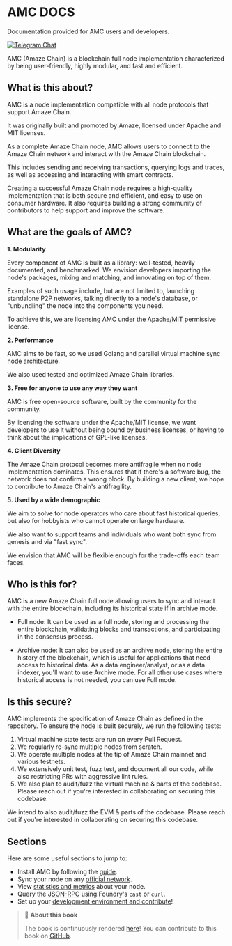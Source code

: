 # AMC DOCS
Documentation provided for AMC users and developers.

[![Telegram Chat][tg-badge]][tg-url]

AMC (Amaze Chain) is a blockchain full node implementation characterized by being user-friendly, highly modular, and fast and efficient.

## What is this about?

AMC is a node implementation compatible with all node protocols that support Amaze Chain.

It was originally built and promoted by Amaze, licensed under Apache and MIT licenses.

As a complete Amaze Chain node, AMC allows users to connect to the Amaze Chain network and interact with the Amaze Chain blockchain.

This includes sending and receiving transactions, querying logs and traces, as well as accessing and interacting with smart contracts.

Creating a successful Amaze Chain node requires a high-quality implementation that is both secure and efficient, and easy to use on consumer hardware. It also requires building a strong community of contributors to help support and improve the software.

## What are the goals of AMC?

**1. Modularity**

Every component of AMC is built as a library: well-tested, heavily documented, and benchmarked. We envision developers importing the node's packages, mixing and matching, and innovating on top of them.

Examples of such usage include, but are not limited to, launching standalone P2P networks, talking directly to a node's database, or "unbundling" the node into the components you need.

To achieve this, we are licensing AMC under the Apache/MIT permissive license.

**2. Performance**

AMC aims to be fast, so we used Golang and parallel virtual machine sync node architecture.

We also used tested and optimized Amaze Chain libraries.

**3. Free for anyone to use any way they want**

AMC is free open-source software, built by the community for the community.

By licensing the software under the Apache/MIT license, we want developers to use it without being bound by business licenses, or having to think about the implications of GPL-like licenses.

**4. Client Diversity**

The Amaze Chain protocol becomes more antifragile when no node implementation dominates. This ensures that if there's a software bug, the network does not confirm a wrong block. By building a new client, we hope to contribute to Amaze Chain's antifragility.

**5. Used by a wide demographic**

We aim to solve for node operators who care about fast historical queries, but also for hobbyists who cannot operate on large hardware.

We also want to support teams and individuals who want both sync from genesis and via "fast sync".

We envision that AMC will be flexible enough for the trade-offs each team faces.

## Who is this for?

AMC is a new Amaze Chain full node allowing users to sync and interact with the entire blockchain, including its historical state if in archive mode.

- Full node: It can be used as a full node, storing and processing the entire blockchain, validating blocks and transactions, and participating in the consensus process.

- Archive node: It can also be used as an archive node, storing the entire history of the blockchain, which is useful for applications that need access to historical data. As a data engineer/analyst, or as a data indexer, you'll want to use Archive mode. For all other use cases where historical access is not needed, you can use Full mode.

## Is this secure?

AMC implements the specification of Amaze Chain as defined in the repository. To ensure the node is built securely, we run the following tests:

1. Virtual machine state tests are run on every Pull Request.
2. We regularly re-sync multiple nodes from scratch.
3. We operate multiple nodes at the tip of Amaze Chain mainnet and various testnets.
4. We extensively unit test, fuzz test, and document all our code, while also restricting PRs with aggressive lint rules.
5. We also plan to audit/fuzz the virtual machine & parts of the codebase. Please reach out if you're interested in collaborating on securing this codebase.

We intend to also audit/fuzz the EVM & parts of the codebase. Please reach out if you're interested in collaborating on securing this codebase.

## Sections

Here are some useful sections to jump to:

- Install AMC by following the [guide](./installation/installation.md).
- Sync your node on any [official network](./run/run-a-node.md).
- View [statistics and metrics](./run/observability.md) about your node.
- Query the [JSON-RPC](./jsonrpc/intro.md) using Foundry's `cast` or `curl`.
- Set up your [development environment and contribute](./developers/contribute.md)!

> 📖 **About this book**
>
> The book is continuously rendered [here](https://github.com/WeAreAmaze/amc/docs)!
> You can contribute to this book on [GitHub][gh-book].

[tg-badge]: https://img.shields.io/endpoint?color=neon&logo=telegram&label=chat&url=https%3A%2F%2Ftg.sumanjay.workers.dev%2Fparadigm%5Freth
[tg-url]: https://t.me/amazechain
[gh-book]: https://github.com/WeAreAmaze/amc/docs